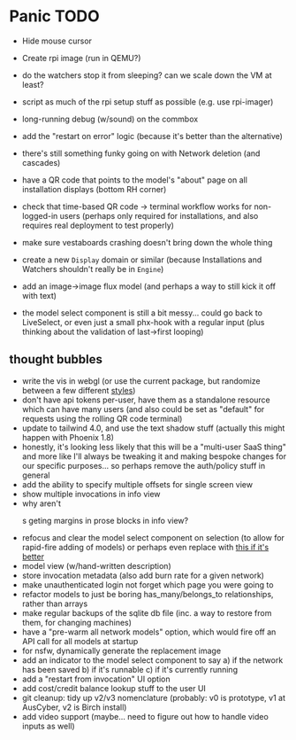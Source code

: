 # Panic TODO

- Hide mouse cursor
- Create rpi image (run in QEMU?)
- do the watchers stop it from sleeping? can we scale down the VM at least?

- script as much of the rpi setup stuff as possible (e.g. use rpi-imager)
- long-running debug (w/sound) on the commbox
- add the "restart on error" logic (because it's better than the alternative)
- there's still something funky going on with Network deletion (and cascades)
- have a QR code that points to the model's "about" page on all installation
  displays (bottom RH corner)
- check that time-based QR code -> terminal workflow works for non-logged-in
  users (perhaps only required for installations, and also requires real
  deployment to test properly)
- make sure vestaboards crashing doesn't bring down the whole thing
- create a new `Display` domain or similar (because Installations and Watchers
  shouldn't really be in `Engine`)
- add an image->image flux model (and perhaps a way to still kick it off with
  text)
- the model select component is still a bit messy... could go back to
  LiveSelect, or even just a small phx-hook with a regular input (plus thinking
  about the validation of last->first looping)

## thought bubbles

- write the vis in webgl (or use the current package, but randomize between a
  few different [styles](https://audiomotion.dev/demo/))
- don't have api tokens per-user, have them as a standalone resource which can
  have many users (and also could be set as "default" for requests using the
  rolling QR code terminal)
- update to tailwind 4.0, and use the text shadow stuff (actually this might
  happen with Phoenix 1.8)
- honestly, it's looking less likely that this will be a "multi-user SaaS thing"
  and more like I'll always be tweaking it and making bespoke changes for our
  specific purposes... so perhaps remove the auth/policy stuff in general
- add the ability to specify multiple offsets for single screen view
- show multiple invocations in info view
- why aren't <p>s geting margins in prose blocks in info view?
- refocus and clear the model select component on selection (to allow for
  rapid-fire adding of models) or perhaps even replace with
  [this if it's better](https://hexdocs.pm/autocomplete_input/readme.html)
- model view (w/hand-written description)
- store invocation metadata (also add burn rate for a given network)
- make unauthenticated login not forget which page you were going to
- refactor models to just be boring has_many/belongs_to relationships, rather
  than arrays
- make regular backups of the sqlite db file (inc. a way to restore from them,
  for changing machines)
- have a "pre-warm all network models" option, which would fire off an API call
  for all models at startup
- for nsfw, dynamically generate the replacement image
- add an indicator to the model select component to say a) if the network has
  been saved b) if it's runnable c) if it's currently running
- add a "restart from invocation" UI option
- add cost/credit balance lookup stuff to the user UI
- git cleanup: tidy up v2/v3 nomenclature (probably: v0 is prototype, v1 at
  AusCyber, v2 is Birch install)
- add video support (maybe... need to figure out how to handle video inputs as
  well)

